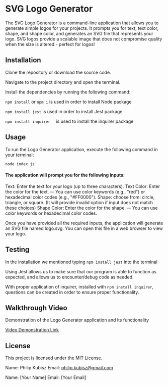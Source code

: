# SVG Logo Generator
The SVG Logo Generator is a command-line application that allows you to generate simple logos for your projects. It prompts you for text, text color, shape, and shape color, and generates an SVG file that represents your logo. SVG logos provide a scalable image that does not compromise quality when the size is altered - perfect for logos!

## Installation
Clone the repository or download the source code.

Navigate to the project directory and open the terminal.

Install the dependencies by running the following command:

`npm install` or `npm i` is used in order to install Node package

`npm install jest` is used in order to install Jest package

`npm install inquirer  ` is used to install the inquirer package

## Usage
To run the Logo Generator application, execute the following command in your terminal:

`node index.js`

#### The application will prompt you for the following inputs:

Text: Enter the text for your logo (up to three characters).
Text Color: Enter the color for the text. -- You can use color keywords (e.g., "red") or hexadecimal color codes (e.g., "#FF0000").
Shape: choose from: circle, triangle, or square. (It will provide invalid option if input does not match these choices)
Shape Color: Enter the color for the shape. -- You can use color keywords or hexadecimal color codes.


Once you have provided all the required inputs, the application will generate an SVG file named logo.svg. You can open this file in a web browser to view your logo.

## Testing

In the installation we mentioned typing `npm install jest` into the terminal

Using Jest allows us to make sure that our program is able to function as expected, and allows us to encounter/debug code as needed.

With proper application of inquirer, installed with `npm install inquirer`, questions can be created in order to ensure proper functionality.


## Walkthrough Video
Demonstration of the Logo Generator application and its functionality

[Video Demonstration Link](https://watch.screencastify.com/v/5BK2NkDiDTd5DdDTkCeB)

## License
This project is licensed under the MIT License.


Name: Philip Kubisz
Email: philip.kubisz@gmail.com


Name: [Your Name]
Email: [Your Email]